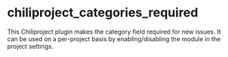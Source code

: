 
chiliproject_categories_required
================================

This Chiliproject plugin makes the category field required for new issues.
It can be used on a per-project basis by enabling/disabling the module in 
the project settings.